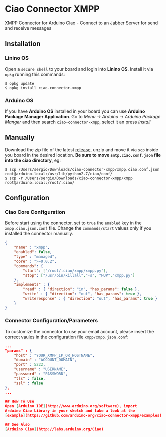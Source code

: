 # Ciao Connector XMPP
XMPP Connector for Arduino Ciao - Connect to an Jabber Server for send and receive messages

## Installation
### Linino OS
Open a `secure shell` to your board and login into **Linino OS**.
Install it via `opkg` running this commands:
```
$ opkg update
$ opkg install ciao-connector-xmpp
```

### Arduino OS
If you have **Arduino OS** installed in your
board you can use **Arduino Package Manager Application**.
Go to	*Menu -> Arduino -> Arduino Package Manger*
and then search `ciao-connector-xmpp`, select it an press *Install*

## Manually
Download the zip file of the latest [release](https://github.com/arduino-org/ciao-connector-xmpp/releases),
unzip and move it via `scp` inside you board in the desired location.
**Be sure to move `smtp.ciao.conf.json` file into the ciao directory**, eg:
```
$ scp /Users/sergio/Downloads/ciao-connector-xmpp/xmpp.ciao.conf.json root@arduino.local:/usr/lib/python2.7/ciao/conf/
$ scp -r /Users/sergio/Downloads/ciao-connector-xmpp/xmpp root@arduino.local:/root/.ciao/
```

## Configuration

### Ciao Core Configuration
Before start using the connector, set to `true` the `enabled` key in the `xmpp.ciao.json.conf` file.
Change the `commands/start` values only if you installed the connector manually.

```json
{
	"name" : "xmpp",
	"enabled": false,
	"type" : "managed",
	"core" : ">=0.0.2",
	"commands": {
		"start": ["/root/.ciao/xmpp/xmpp.py"],
		"stop": ["/usr/bin/killall","-s", "HUP","xmpp.py"]
	},
	"implements" : {
		"read" : { "direction": "in", "has_params": false },
		"write" : { "direction": "out", "has_params": true },
		"writeresponse" : { "direction": "out", "has_params": true }
	}
}
```

### Connector Configuration/Parameters
To customize the connector to use your email account,
please insert the correct vaules in the configuration
file `xmpp/xmpp.json.conf`:

```json
...
"params" : {
	"host" : "YOUR_XMPP_IP_OR_HOSTNAME",
	"domain" : "ACCOUNT_DOMAIN",
	"port" : 5222,
	"username" : "USERNAME",
	"password" : "PASSWORD",
	"tls" : false,
	"ssl" : false
},
...

## How To Use
Open [Arduino IDE](http://www.arduino.org/software), import
Arduino Ciao Library in your sketch and take a look at the
[example](https://github.com/arduino-org/ciao-connector-xmpp/examples)

## See Also
[Arduino Ciao](http://labs.arduino.org/Ciao)
